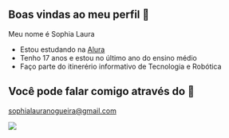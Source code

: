 ## Boas vindas ao meu perfil 🖤

Meu nome é Sophia Laura 

- Estou estudando na [Alura](https://www.alura.com.br)
- Tenho 17 anos e estou no último ano do ensino médio
- Faço parte do itinerério informativo de Tecnologia e Robótica

## Você pode falar comigo através do 📧

sophialauranogueira@gmail.com

![](https://media1.tenor.com/m/Qqfgd_CFHAYAAAAC/nezuko-anime.gif)
